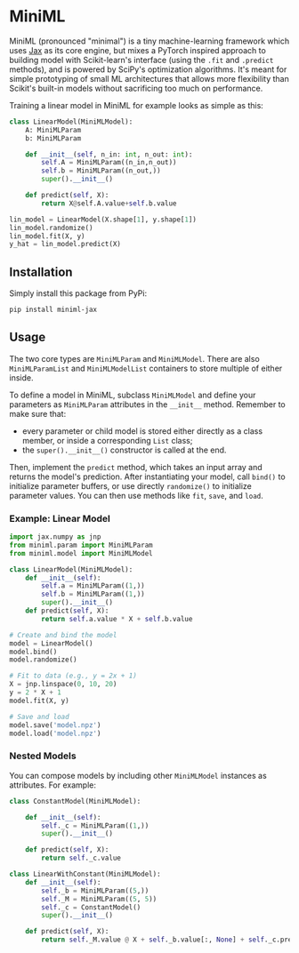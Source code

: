 # MiniML

MiniML (pronounced "minimal") is a tiny machine-learning framework which uses [Jax](https://github.com/jax-ml/jax) as its core engine, but mixes a PyTorch
inspired approach to building model with Scikit-learn's interface (using the `.fit` and `.predict` methods), and is powered by SciPy's optimization algorithms. It's meant for simple prototyping of small ML architectures that allows more flexibility than Scikit's built-in models without sacrificing too much on performance.

 Training a linear model in MiniML for example looks as simple as this:

```py
class LinearModel(MiniMLModel):
    A: MiniMLParam
    b: MiniMLParam

    def __init__(self, n_in: int, n_out: int):
        self.A = MiniMLParam((n_in,n_out))
        self.b = MiniMLParam((n_out,))
        super().__init__()

    def predict(self, X):
        return X@self.A.value+self.b.value

lin_model = LinearModel(X.shape[1], y.shape[1])
lin_model.randomize()
lin_model.fit(X, y)
y_hat = lin_model.predict(X)
```

## Installation

Simply install this package from PyPi:

```bash
pip install miniml-jax
```

## Usage

The two core types are `MiniMLParam` and `MiniMLModel`. There are also `MiniMLParamList` and `MiniMLModelList` containers to store multiple of either inside.

To define a model in MiniML, subclass `MiniMLModel` and define your parameters as `MiniMLParam` attributes in the `__init__` method. Remember to make sure that:

* every parameter or child model is stored either directly as a class member, or inside a corresponding `List` class;
* the `super().__init__()` constructor is called at the end.


Then, implement the `predict` method, which takes an input array and returns the model's prediction. After instantiating your model, call `bind()` to initialize parameter buffers, or use directly `randomize()` to initialize parameter values. You can then use methods like `fit`, `save`, and `load`.

### Example: Linear Model

```python
import jax.numpy as jnp
from miniml.param import MiniMLParam
from miniml.model import MiniMLModel

class LinearModel(MiniMLModel):
    def __init__(self):
        self.a = MiniMLParam((1,))
        self.b = MiniMLParam((1,))
        super().__init__()
    def predict(self, X):
        return self.a.value * X + self.b.value

# Create and bind the model
model = LinearModel()
model.bind()
model.randomize()

# Fit to data (e.g., y = 2x + 1)
X = jnp.linspace(0, 10, 20)
y = 2 * X + 1
model.fit(X, y)

# Save and load
model.save('model.npz')
model.load('model.npz')
```

### Nested Models

You can compose models by including other `MiniMLModel` instances as attributes. For example:

```python
class ConstantModel(MiniMLModel):

    def __init__(self):
        self._c = MiniMLParam((1,))
        super().__init__()

    def predict(self, X):
        return self._c.value

class LinearWithConstant(MiniMLModel):
    def __init__(self):
        self._b = MiniMLParam((5,))
        self._M = MiniMLParam((5, 5))
        self._c = ConstantModel()
        super().__init__()

    def predict(self, X):
        return self._M.value @ X + self._b.value[:, None] + self._c.predict(X)
```

